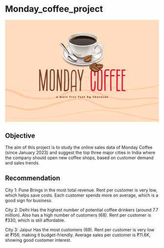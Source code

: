 # Monday_coffee_project
![monday coffee logo](https://github.com/sourav2208/Monday_coffee_project/blob/main/Screenshot%202025-05-31%20111224.png)
## Objective ##
The aim of this project is to study the online sales data of Monday Coffee (since January 2023) and suggest the top three major cities in India where the company should open new coffee shops, based on customer demand and sales trends.

## Recommendation ##
City 1: Pune
Brings in the most total revenue.
Rent per customer is very low, which helps save costs.
Each customer spends more on average, which is a good sign for business.

City 2: Delhi
Has the highest number of potential coffee drinkers (around 7.7 million).
Also has a high number of customers (68).
Rent per customer is ₹330, which is still affordable.

City 3: Jaipur
Has the most customers (69).
Rent per customer is very low at ₹156, making it budget-friendly.
Average sales per customer is ₹11.6K, showing good customer interest.
